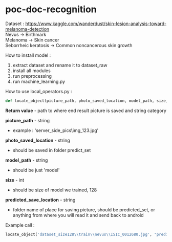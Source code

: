 # poc-doc-recognition
Dataset : https://www.kaggle.com/wanderdust/skin-lesion-analysis-toward-melanoma-detection<br/>
Nevus -> Birthmark<br/>
Melanoma -> Skin cancer<br/>
Seborrheic keratosis -> Common noncancerous skin growth<br/>

How to install model :
1. extract dataset and rename it to dataset_raw<br/>
2. install all modules<br/>
3. run preprocessing<br/>
4. run machine_learning.py<br/>

How to use local_operators.py :<br/>
```python
def locate_object(picture_path, photo_saved_location, model_path, size, predicted_save_location)
```
**Return value** - path to where end result picture is saved and string category<br/>

**picture_path** - string <br/>
* example : 'server_side_pics\\img_123.jpg'<br/>

**photo_saved_location** - string<br/>
* should be saved in folder predict_set<br/>

**model_path** - string<br/>
* should be just 'model'<br/>

**size** - int<br/>
* should be size of model we trained, 128<br/>

**predicted_save_location** - string<br/>
* folder name of place for saving picture, should be predicted_set, or anything from where you will read it and send back to android</br>

Example call : 
```python
locate_object('dataset_size128\\train\\nevus\\ISIC_0012680.jpg', "predict_set", "model", 128, "predicted_set")
```



